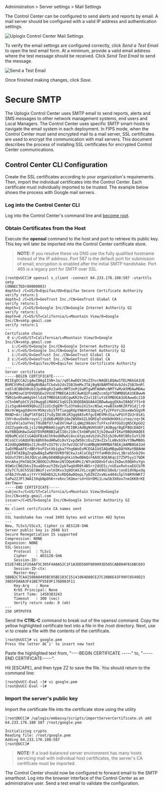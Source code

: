 <!-- 5.4 -->
<div class='ucc'>Administration > Server settings > Mail Settings</div>

The Control Center can be configured to send alerts and reports by email. A mail server should be configured with a valid IP address and authentication settings. 

![Uplogix Control Center Mail Settings](http://uplogix.com/support/docs/img/5.4/uplogix-control-center-server-settings-mail.png)

To verify the email settings are configured correctly, click *Send a Test Email* to open the test email form. At a minimum, provide a valid email address where the test message should be received. Click *Send Test Email* to send the message.

![Send a Test Email](http://uplogix.com/support/docs/img/6.0/uplogix-control-center-server-settings-email-test.png)
 
Once finished making changes, click *Save*.

# Secure SMTP

The Uplogix Control Center uses SMTP email to send reports, alerts and SMS messages to other network management systems, end users and Local Managers.  The Control Center uses specific SMTP smart-hosts to navigate the email system in each deployment. In FIPS mode, when the Control Center must send encrypted mail to a mail server, SSL certificates are used to encrypt the communication with mail servers. This document describes the process of installing SSL certificates for encrypted Control Center communications.

##  Control Center CLI Configuration

Create the SSL certificates according to your organization's requirements. Then, import the individual certificates into the Control Center. Each certificate must individually imported to be trusted.  The example below shows the process with Google mail servers.

### Log into the Control Center CLI 
Log into the Control Center's command line and [become root](http://uplogix.com/docs/control-center-user-guide/managing-the-control-center/becoming-root).

### Obtain Certificates from the Host

Execute the **openssl** command to the host and port to retrieve its public key.  This key will later be imported into the Control Center certificate store. 

> **NOTE:** If you resolve these via DNS use the fully qualified hostname instead of the IP address.  Port 587 is the default port for submission of email; encryption is enabled after the initial SMTP handshake.  Port 465 is a legacy port for SMTP over SSL.

```
[root@vUCC]# openssl s_client -connect 64.233.176.108:587 -starttls smtp
CONNECTED(00000003)
depth=3 /C=US/O=Equifax/OU=Equifax Secure Certificate Authority
verify return:1
depth=2 /C=US/O=GeoTrust Inc./CN=GeoTrust Global CA
verify return:1
depth=1 /C=US/O=Google Inc/CN=Google Internet Authority G2
verify return:1
depth=0 /C=US/ST=California/L=Mountain View/O=Google Inc/CN=smtp.gmail.com
verify return:1
---
Certificate chain
 0 s:/C=US/ST=California/L=Mountain View/O=Google Inc/CN=smtp.gmail.com
   i:/C=US/O=Google Inc/CN=Google Internet Authority G2
 1 s:/C=US/O=Google Inc/CN=Google Internet Authority G2
   i:/C=US/O=GeoTrust Inc./CN=GeoTrust Global CA
 2 s:/C=US/O=GeoTrust Inc./CN=GeoTrust Global CA
   i:/C=US/O=Equifax/OU=Equifax Secure Certificate Authority
---
Server certificate
-----BEGIN CERTIFICATE-----
MIIEgDCCA2igAwIBAgIIGN+Ja//q0lAwDQYJKoZIhvcNAQELBQAwSTELMAkGA1UE
BhMCVVMxEzARBgNVBAoTCkdvb2dsZSBJbmMxJTAjBgNVBAMTHEdvb2dsZSBJbnRl
cm5ldCBBdXRob3JpdHkgRzIwHhcNMTUxMjEwMTgwMTA0WhcNMTYwMzA5MDAwMDAw
WjBoMQswCQYDVQQGEwJVUzETMBEGA1UECAwKQ2FsaWZvcm5pYTEWMBQGA1UEBwwN
TW91bnRhaW4gVmlldzETMBEGA1UECgwKR29vZ2xlIEluYzEXMBUGA1UEAwwOc210
cC5nbWFpbC5jb20wggEiMA0GCSqGSIb3DQEBAQUAA4IBDwAwggEKAoIBAQCYfS+8
2iz5goB44H99Q0u2Z1iUIcDgEMrTLd3Ym8o2X15xcNSwL+ewBIkeNKZRf91djlrD
DkrHrWgagOdHrHrM5Nzvbj5fFTieqqRXpYN6Htb3QpsCyTy2FPoYs2GoxWe5UgVR
RKND+Ar/iBqPlKFQd1I7sdyINtXKiR3gq0A5vRfgcEHEVMn3Sa/wPGtFZUJr8s81
CHY+0uvOo0kroyoljjEd6BuMQQh18e2W5RkGILOGMIqTxHdA9HXKkizteo/zq+3K
JU2xFmla3aYVejT0u8BfU7/wEUVlHwFiLqWq298aUcTsFFxsFAYGGOzgN5CKpGO2
Zd2ZygmkvQLjs1z9AgMBAAGjggFLMIIBRzAdBgNVHSUEFjAUBggrBgEFBQcDAQYI
KwYBBQUHAwIwGQYDVR0RBBIwEIIOc210cC5nbWFpbC5jb20waAYIKwYBBQUHAQEE
XDBaMCsGCCsGAQUFBzAChh9odHRwOi8vcGtpLmdvb2dsZS5jb20vR0lBRzIuY3J0
MCsGCCsGAQUFBzABhh9odHRwOi8vY2xpZW50czEuZ29vZ2xlLmNvbS9vY3NwMB0G
A1UdDgQWBBQoJ1JkvEFvIU79/z3n7wV2QCSFVzAMBgNVHRMBAf8EAjAAMB8GA1Ud
IwQYMBaAFErdBhYbvPZotXb1gba7Yhq6WoEvMCEGA1UdIAQaMBgwDAYKKwYBBAHW
eQIFATAIBgZngQwBAgIwMAYDVR0fBCkwJzAloCOgIYYfaHR0cDovL3BraS5nb29n
bGUuY29tL0dJQUcyLmNybDANBgkqhkiG9w0BAQsFAAOCAQEAKqc27Z5PSyy17bDK
UnnAhajPmfAQJKJBOOUJcMXmnzNlDQeK4Mc2/WYukOD8nbfuksIkDwc69QmhuYgn
95WGcCN82bksI9uaQ6nazYZ0z2pbTwqUdR8t4B5rrZdUE5i/nUEaxRxhsaEGCb7R
dJy7C7L8Ch5SECBWzFjvnlH3Kvx3q9QtAXJVLcvgN7o69GCG0eb/jenD1dV8pxdq
oFAbJYhvWLxjtYrY366HDS2LXvRDQ4wDQepL7yDZ9ZZvxNie404sSplh8R9VWKfJ
5aPw2ZJPl3WAI39qbNpDhK+re6nclKQmxrsd+VUrDMi1LnwSb3X0ox7nm1KK0rKE
d4rTmw==
-----END CERTIFICATE-----
subject=/C=US/ST=California/L=Mountain View/O=Google Inc/CN=smtp.gmail.com
issuer=/C=US/O=Google Inc/CN=Google Internet Authority G2
---
No client certificate CA names sent
---
SSL handshake has read 3493 bytes and written 482 bytes
---
New, TLSv1/SSLv3, Cipher is AES128-SHA
Server public key is 2048 bit
Secure Renegotiation IS supported
Compression: NONE
Expansion: NONE
SSL-Session:
    Protocol  : TLSv1
    Cipher    : AES128-SHA
    Session-ID: E52E74B11F26AAF5C305F4A8A52C1F1A3DD588F6D9093D505CAB804F816BC693
    Session-ID-ctx:
    Master-Key: 5B8B2C7CA41508A0495BC05BE183C15141064D80CE27C20B6E43F99FC0540D23        3865FDA8A3F41BE7F55E9F176D083F11
    Key-Arg   : None
    Krb5 Principal: None
    Start Time: 1450383243
    Timeout   : 300 (sec)
    Verify return code: 0 (ok)
---
250 SMTPUTF8
```

Send the **CTRL-C** command to break out of the openssl command. Copy the yellow highlighted certificate text into a file in the /root directory. Next, use vi to create a file with the contents of the certificate.

```
[root@vUCC]# vi google.pem
Press the letter â€˜i' to insert new text
```
 
Paste the highlighted text from, "----BEGIN CERTIFICATE -----" to, "-----END CERTIFICATE-----".

Hit [ESCAPE], and then type ZZ to save the file. You should return to the command line:

```
[root@vUCC-Eval ~]# vi google.pem
[root@vUCC-Eval ~]#
```

### Import the server's public key

Import the certificate file into the certificate store using the utility

```
[root@UCC]# /uplogix/embassy/scripts/importServerCertificate.sh add 64.233.176.108 587 /root/google.pem

Initializing crypto
Reading file: /root/google.pem
Adding 64.233.176.108:587
[root@UCC]#
```

> **NOTE:** If a load-balanced server environment has many hosts servicing mail with individual host certificates, the server's CA certificate must be imported.

The Control Center should now be configured to forward email to the SMTP smarthost.  Log into the browser interface of the Control Center as an administrative user. Send a test email to validate the configuration.